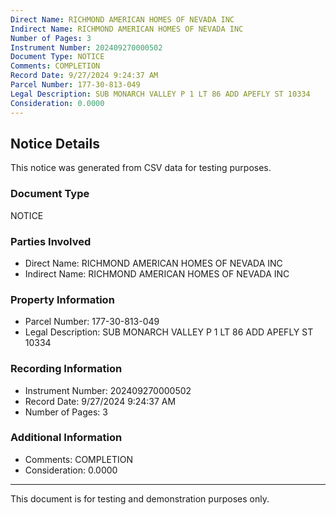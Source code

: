 ```yaml
---
Direct Name: RICHMOND AMERICAN HOMES OF NEVADA INC
Indirect Name: RICHMOND AMERICAN HOMES OF NEVADA INC
Number of Pages: 3
Instrument Number: 202409270000502
Document Type: NOTICE
Comments: COMPLETION
Record Date: 9/27/2024 9:24:37 AM
Parcel Number: 177-30-813-049
Legal Description: SUB MONARCH VALLEY P 1 LT 86 ADD APEFLY ST 10334
Consideration: 0.0000
---
```


## Notice Details

This notice was generated from CSV data for testing purposes.

### Document Type
NOTICE

### Parties Involved
- Direct Name: RICHMOND AMERICAN HOMES OF NEVADA INC
- Indirect Name: RICHMOND AMERICAN HOMES OF NEVADA INC

### Property Information
- Parcel Number: 177-30-813-049
- Legal Description: SUB MONARCH VALLEY P 1 LT 86 ADD APEFLY ST 10334

### Recording Information
- Instrument Number: 202409270000502
- Record Date: 9/27/2024 9:24:37 AM
- Number of Pages: 3

### Additional Information
- Comments: COMPLETION
- Consideration: 0.0000

---

This document is for testing and demonstration purposes only.
